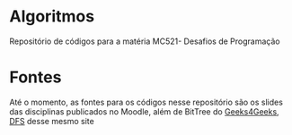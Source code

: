 # Algoritmos
Repositório de códigos para a matéria MC521- Desafios de Programação

# Fontes
Até o momento, as fontes para os códigos nesse repositório são os slides das disciplinas publicados no Moodle, além de BitTree do [Geeks4Geeks](https://www.geeksforgeeks.org/binary-indexed-tree-or-fenwick-tree-2/), [DFS](https://www.geeksforgeeks.org/depth-first-search-or-dfs-for-a-graph/) desse mesmo site